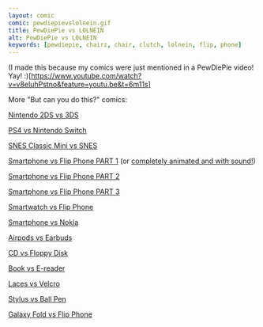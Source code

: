 ```yaml
---
layout: comic
comic: pewdiepievslolnein.gif
title: PewDiePie vs LOLNEIN
alt: PewDiePie vs LOLNEIN
keywords: [pewdiepie, chairz, chair, clutch, lolnein, flip, phone]
---
```


(I made this because my comics were just mentioned in a PewDiePie video! Yay! :)[https://www.youtube.com/watch?v=v8eIuhPstno&feature=youtu.be&t=6m11s]
 
 More "But can you do this?" comics:

[Nintendo 2DS vs 3DS](https://lolnein.com/2013/09/06/2ds/)

[PS4 vs Nintendo Switch](https://lolnein.com/2016/10/21/ps4vsnintendoswitch/)

[SNES Classic Mini vs SNES](https://lolnein.com/2017/06/27/snesclassicminivssnes/)

[Smartphone vs Flip Phone PART 1](https://lolnein.com/2013/08/28/smartphones/) (or [completely animated and with sound!](https://youtu.be/JtQsyorF4WA))

[Smartphone vs Flip Phone PART 2](https://lolnein.com/2014/10/01/smartphones2/)

[Smartphone vs Flip Phone PART 3](https://lolnein.com/2016/09/12/galaxynote7vsflipphone/)

[Smartwatch vs Flip Phone](https://lolnein.com/2015/04/24/smartwatches/)

[Smartphone vs Nokia](https://lolnein.com/2016/09/16/smartphonevsnokia/)

[Airpods vs Earbuds](https://lolnein.com/2016/09/08/airpodsvsearbuds/)

[CD vs Floppy Disk](https://lolnein.com/2015/05/11/cdvsfloppydisk/)

[Book vs E-reader](https://lolnein.com/2016/03/03/bookvsereader/)

[Laces vs Velcro](https://lolnein.com/2016/07/28/lacesvsvelcro/)

[Stylus vs Ball Pen](https://lolnein.com/2015/09/25/stylusvsballpen/)

[Galaxy Fold vs Flip Phone](https://lolnein.com/2019/04/27/galaxyfoldvsflipphone/)
